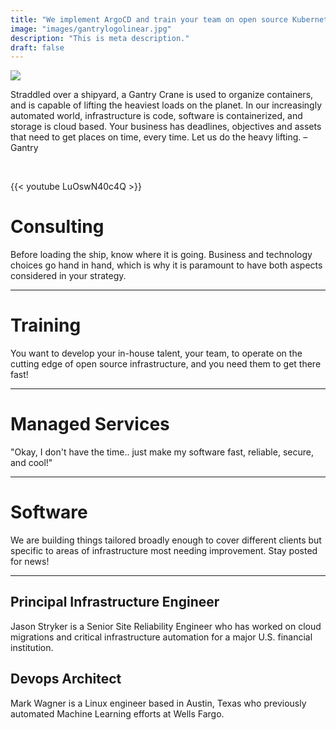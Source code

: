```yaml
---
title: "We implement ArgoCD and train your team on open source Kubernetes tools"
image: "images/gantrylogolinear.jpg"
description: "This is meta description."
draft: false
---
```


![](/images/whatlabeledsmall.png)

Straddled over a shipyard, a Gantry Crane is used to organize containers, and is capable of lifting the heaviest loads on the planet. In our increasingly automated world, infrastructure is code, software is containerized, and storage is cloud based.
Your business has deadlines, objectives and assets that need to get places on time, every time. Let us do the heavy lifting. – Gantry

&nbsp;

{{< youtube LuOswN40c4Q >}}
&nbsp;

# Consulting
Before loading the ship, know where it is going. Business and technology choices go hand in hand, which is why it is paramount to have both aspects considered in your strategy.

___

# Training
You want to develop your in-house talent, your team, to operate on the cutting edge of open source infrastructure, and you need them to get there fast!

___

# Managed Services
"Okay, I don't have the time.. just make my software fast, reliable, secure, and cool!"

___

# Software

We are building things tailored broadly enough to cover different clients but specific to areas of infrastructure most needing improvement. Stay posted for news!

___

## Principal Infrastructure Engineer

Jason Stryker is a Senior Site Reliability Engineer who has worked on cloud migrations and critical infrastructure automation for a major U.S. financial institution.

## Devops Architect

Mark Wagner is a Linux engineer based in Austin, Texas who previously automated Machine Learning efforts at Wells Fargo.
